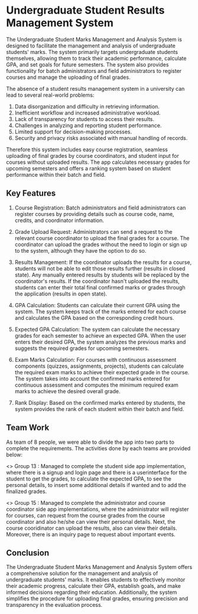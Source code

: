 Undergraduate Student Results Management System
===

The Undergraduate Student Marks Management and Analysis System is designed to facilitate the management and analysis of undergraduate students' marks. The system primarily targets undergraduate students themselves, allowing them to track their academic performance, calculate GPA, and set goals for future semesters. The system also provides functionality for batch administrators and field administrators to register courses and manage the uploading of final grades.

The absence of a student results management system in a university can lead to several real-world problems:

1. Data disorganization and difficulty in retrieving information.
2. Inefficient workflow and increased administrative workload.
3. Lack of transparency for students to access their results.
4. Challenges in analyzing and reporting student performance.
5. Limited support for decision-making processes.
6. Security and privacy risks associated with manual handling of records.

Therefore this system includes easy course registration, seamless uploading of final grades by course coordinators, and student input for courses without uploaded results. The app calculates necessary grades for upcoming semesters and offers a ranking system based on student performance within their batch and field.

Key Features
------------

1. Course Registration: Batch administrators and field administrators can register courses by providing details such as course code, name, credits, and coordinator information.

2. Grade Upload Request: Administrators can send a request to the relevant course coordinator to upload the final grades for a course. The coordinator can upload the grades without the need to login or sign up to the system, although they have the option to do so.

3. Results Management: If the coordinator uploads the results for a course, students will not be able to edit those results further (results in closed state). Any manually entered results by students will be replaced by the coordinator's results. If the coordinator hasn't uploaded the results, students can enter their total final confirmed marks or grades through the application (results in open state).

4. GPA Calculation: Students can calculate their current GPA using the system. The system keeps track of the marks entered for each course and calculates the GPA based on the corresponding credit hours.

5. Expected GPA Calculation: The system can calculate the necessary grades for each semester to achieve an expected GPA. When the user enters their desired GPA, the system analyzes the previous marks and suggests the required grades for upcoming semesters.

6. Exam Marks Calculation: For courses with continuous assessment components (quizzes, assignments, projects), students can calculate the required exam marks to achieve their expected grade in the course. The system takes into account the confirmed marks entered for continuous assessment and computes the minimum required exam marks to achieve the desired overall grade.

7. Rank Display: Based on the confirmed marks entered by students, the system provides the rank of each student within their batch and field.

Team Work
-----------
As team of 8 people, we were able to divide the app into two parts to complete the requirements. The activities done by each teams are provided below:

<> Group 13 : Managed to complete the student side app implementation, where there is a signup and login page and there is a userinterface for the student to get the grades, to calculate the expected GPA, to see the personal details, to insert some additional details if wanted and to add the finalized grades.

<> Group 15 : Managed to complete the administrator and course coordinator side app implementations, where the administrator will register for courses, can request from the course grades from the course coordinator and also he/she can view their personal details. Next, the course cooridinator can upload the results, also can view their details. Moreover, there is an inquiry page to request about important events.

Conclusion
-----------

  The Undergraduate Student Marks Management and Analysis System offers a comprehensive solution for the management and analysis of undergraduate students' marks. It enables students to effectively monitor their academic progress, calculate their GPA, establish goals, and make informed decisions regarding their education. Additionally, the system simplifies the procedure for uploading final grades, ensuring precision and transparency in the evaluation process.
